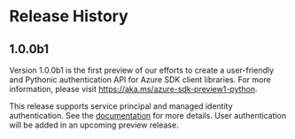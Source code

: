 # Release History

## 1.0.0b1
Version 1.0.0b1 is the first preview of our efforts to create a user-friendly
and Pythonic authentication API for Azure SDK client libraries. For more
information, please visit https://aka.ms/azure-sdk-preview1-python.

This release supports service principal and managed identity authentication.
See the
[documentation](https://github.com/Azure/azure-sdk-for-python/blob/master/sdk/identity/azure-identity/README.md)
for more details. User authentication will be added in an upcoming preview
release.
